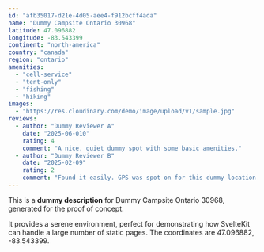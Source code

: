 ```yaml
---
id: "afb35017-d21e-4d05-aee4-f912bcff4ada"
name: "Dummy Campsite Ontario 30968"
latitude: 47.096882
longitude: -83.543399
continent: "north-america"
country: "canada"
region: "ontario"
amenities:
  - "cell-service"
  - "tent-only"
  - "fishing"
  - "hiking"
images:
  - "https://res.cloudinary.com/demo/image/upload/v1/sample.jpg"
reviews:
  - author: "Dummy Reviewer A"
    date: "2025-06-010"
    rating: 4
    comment: "A nice, quiet dummy spot with some basic amenities."
  - author: "Dummy Reviewer B"
    date: "2025-02-09"
    rating: 2
    comment: "Found it easily. GPS was spot on for this dummy location."
---
```


This is a **dummy description** for Dummy Campsite Ontario 30968, generated for the proof of concept.

It provides a serene environment, perfect for demonstrating how SvelteKit can handle a large number of static pages. The coordinates are 47.096882, -83.543399.
